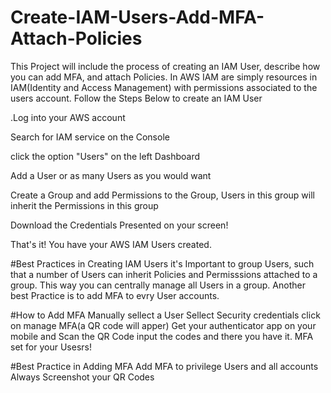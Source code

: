 # Create-IAM-Users-Add-MFA-Attach-Policies
This Project will include the process of creating an IAM User, describe how you can add MFA, and attach Policies.
In AWS IAM are simply resources in IAM(Identity and Access Management) with permissions associated to the users account.
Follow the Steps Below to create an IAM User

.Log into your AWS account

Search for IAM service on the Console

click the option "Users" on the left Dashboard

Add a User or as many Users as you would want

Create a Group and add Permissions to the Group, Users in this group will inherit the Permissions in this group

Download the Credentials Presented on your screen!

That's it! You have your AWS IAM Users created.

#Best Practices in Creating IAM Users
it's Important to group Users, such that a number of Users can inherit Policies and Permisssions attached to a group. This way you can centrally manage all Users in a group.
Another best Practice is to add MFA to evry User accounts.

#How to Add MFA
Manually sellect a User
Sellect Security credentials
click on manage MFA(a QR code will apper)
Get your authenticator app on your mobile and Scan the QR Code
input the codes and there you have it.
MFA set for your Usesrs!

#Best Practice in Adding MFA
Add MFA to privilege Users and all accounts
Always Screenshot your QR Codes 


